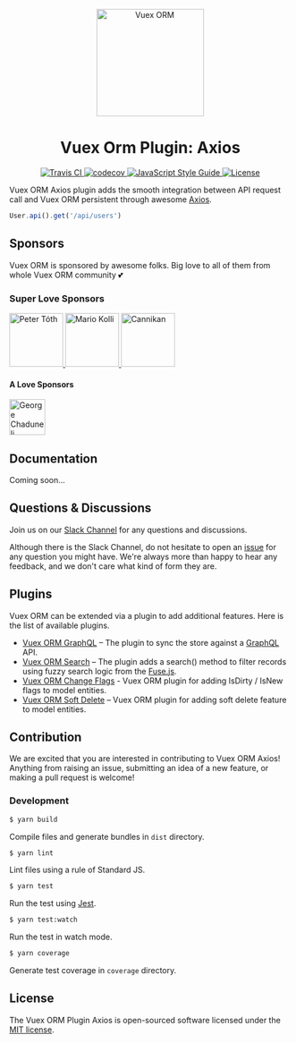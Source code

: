 <p align="center">
  <img width="192" src="https://github.com/vuex-orm/plugin-axios/raw/master/logo-vuex-orm.png" alt="Vuex ORM">
</p>

<h1 align="center">Vuex Orm Plugin: Axios</h1>

<p align="center">
  <a href="https://travis-ci.org/vuex-orm/plugin-axios">
    <img src="https://travis-ci.org/vuex-orm/plugin-axios.svg?branch=master" alt="Travis CI">
  </a>
  <a href="https://codecov.io/gh/vuex-orm/plugin-axios">
    <img src="https://codecov.io/gh/vuex-orm/plugin-axios/branch/master/graph/badge.svg" alt="codecov">
  </a>
  <a href="https://standardjs.com">
    <img src="https://img.shields.io/badge/code_style-standard-brightgreen.svg" alt="JavaScript Style Guide">
  </a>
  <a href="https://github.com/vuex-orm/plugin-axios/blob/master/LICENSE.md">
    <img src="https://img.shields.io/npm/l/@vuex-orm/plugin-axios.svg" alt="License">
  </a>
</p>

Vuex ORM Axios plugin adds the smooth integration between API request call and Vuex ORM persistent through awesome [Axios](https://github.com/axios/axios).

```js
User.api().get('/api/users')
```

## Sponsors

Vuex ORM is sponsored by awesome folks. Big love to all of them from whole Vuex ORM community :two_hearts:

### Super Love Sponsors

<a href="https://github.com/petertoth">
  <img src="https://avatars2.githubusercontent.com/u/3661783?s=400&v=4" alt="Peter Tóth" width="96">
</a>
<a href="https://github.com/phaust">
  <img src="https://avatars1.githubusercontent.com/u/2367770?s=400&v=4" alt="Mario Kolli" width="96">
</a>
<a href="https://github.com/cannikan">
  <img src="https://avatars2.githubusercontent.com/u/21893904?s=460&v=4" alt="Cannikan" width="96">
</a>

#### A Love Sponsors

<a href="https://github.com/georgechaduneli">
  <img src="https://avatars1.githubusercontent.com/u/9340753?s=460&v=4" alt="George Chaduneli" width="64">
</a>

## Documentation

Coming soon...

## Questions & Discussions

Join us on our [Slack Channel](https://join.slack.com/t/vuex-orm/shared_invite/enQtNDQ0NjE3NTgyOTY2LTc1YTI2N2FjMGRlNGNmMzBkMGZlMmYxOTgzYzkzZDM2OTQ3OGExZDRkN2FmMGQ1MGJlOWM1NjU0MmRiN2VhYzQ) for any questions and discussions.

Although there is the Slack Channel, do not hesitate to open an [issue](https://github.com/vuex-orm/vuex-orm/issues) for any question you might have. We're always more than happy to hear any feedback, and we don't care what kind of form they are.

## Plugins

Vuex ORM can be extended via a plugin to add additional features. Here is the list of available plugins.

- [Vuex ORM GraphQL](https://github.com/vuex-orm/plugin-graphql) – The plugin to sync the store against a [GraphQL](https://graphql.org) API.
- [Vuex ORM Search](https://github.com/vuex-orm/plugin-search) – The plugin adds a search() method to filter records using fuzzy search logic from the [Fuse.js](http://fusejs.io).
- [Vuex ORM Change Flags](https://github.com/vuex-orm/plugin-change-flags) - Vuex ORM plugin for adding IsDirty / IsNew flags to model entities.
- [Vuex ORM Soft Delete](https://github.com/vuex-orm/plugin-soft-delete) – Vuex ORM plugin for adding soft delete feature to model entities.

## Contribution

We are excited that you are interested in contributing to Vuex ORM Axios! Anything from raising an issue, submitting an idea of a new feature, or making a pull request is welcome!

### Development

```bash
$ yarn build
```

Compile files and generate bundles in `dist` directory.

```bash
$ yarn lint
```

Lint files using a rule of Standard JS.

```bash
$ yarn test
```

Run the test using [Jest](https://jestjs.io/).

```bash
$ yarn test:watch
```

Run the test in watch mode.

```bash
$ yarn coverage
```

Generate test coverage in `coverage` directory.

## License

The Vuex ORM Plugin Axios is open-sourced software licensed under the [MIT license](LICENSE.md).
